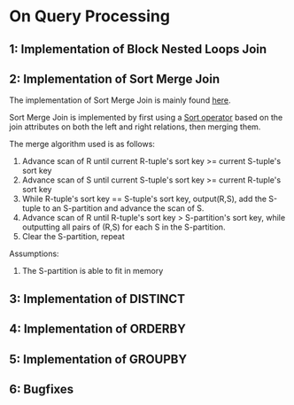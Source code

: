 # On Query Processing
## 1: Implementation of Block Nested Loops Join

## 2: Implementation of Sort Merge Join
The implementation of Sort Merge Join is mainly found [here](src/qp/operators/SortMergeJoin.java).

Sort Merge Join is implemented by first using a [Sort operator](src/qp/operators/Sort.java) based on the join attributes on both the left and right relations, then merging them.

The merge algorithm used is as follows:

1. Advance scan of R until current R-tuple's sort key >= current S-tuple's sort key
2. Advance scan of S until current S-tuple's sort key >= current R-tuple's sort key 
3. While R-tuple's sort key == S-tuple's sort key, output(R,S), add the S-tuple to an S-partition and advance the scan of S.
4. Advance scan of R until R-tuple's sort key > S-partition's sort key, while outputting all pairs of (R,S) for each S in the S-partition.
5. Clear the S-partition, repeat

Assumptions:

1. The S-partition is able to fit in memory

## 3: Implementation of DISTINCT

## 4: Implementation of ORDERBY

## 5: Implementation of GROUPBY

## 6: Bugfixes
